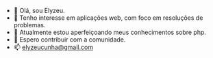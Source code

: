 - 👋 Olá, sou Elyzeu.
- 👀 Tenho interesse em aplicações web, com foco em resoluções de problemas.
- 🌱 Atualmente estou aperfeiçoando meus conhecimentos sobre php.
- 💞️ Espero contribuir com a comunidade.
- 📫 elyzeucunha@gmail.com

<!---
Elyzeu/Elyzeu is a ✨ special ✨ repository because its `README.md` (this file) appears on your GitHub profile.
You can click the Preview link to take a look at your changes.
--->
